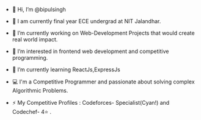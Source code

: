 - 👋 Hi, I’m @bipulsingh

- 💼 I am currently final year ECE undergrad at NIT Jalandhar.

- 🔭 I’m currently working on Web-Development Projects that would create real world impact.

- 👀 I’m interested in frontend web development and competitive programming.

- 🌱 I’m currently learning ReactJs,ExpressJs

- 💻 I'm a Competitive Programmer and passionate about solving complex Algorithmic Problems.

- ⚡ My Competitive Profiles : Codeforces- Specialist(Cyan!) and Codechef- 4⭐ .

<!---
bipulsingh99/bipulsingh99 is a ✨ special ✨ repository because its `README.md` (this file) appears on your GitHub profile.
You can click the Preview link to take a look at your changes.
--->
